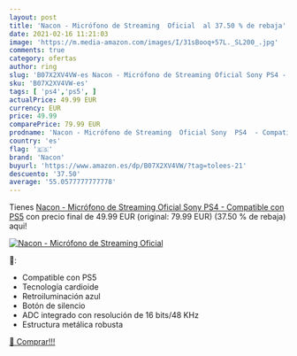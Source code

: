 ```yaml
---
layout: post
title: 'Nacon - Micrófono de Streaming  Oficial  al 37.50 % de rebaja'
date: 2021-02-16 11:21:03
image: 'https://m.media-amazon.com/images/I/31sBooq+57L._SL200_.jpg'
comments: true
category: ofertas
author: ring
slug: 'B07X2XV4VW-es Nacon - Micrófono de Streaming Oficial Sony PS4 -...'
sku: 'B07X2XV4VW-es'
tags: [ 'ps4','ps5', ]
actualPrice: 49.99 EUR
currency: EUR
price: 49.99
comparePrice: 79.99 EUR
prodname: 'Nacon - Micrófono de Streaming  Oficial Sony  PS4  - Compatible con PS5'
country: 'es'
flag: '🇪🇸'
brand: 'Nacon'
buyurl: 'https://www.amazon.es/dp/B07X2XV4VW/?tag=tolees-21'
descuento: '37.50'
average: '55.0577777777778'
---
```


Tienes [Nacon - Micrófono de Streaming  Oficial Sony  PS4  - Compatible con PS5](https://www.amazon.es/dp/B07X2XV4VW/?tag=tolees-21) con precio final de  49.99 EUR (original: 79.99 EUR) (37.50 %  de rebaja) aqui!

[![Nacon - Micrófono de Streaming  Oficial ](https://m.media-amazon.com/images/I/31sBooq+57L._SL200_.jpg)](https://www.amazon.es/dp/B07X2XV4VW/?tag=tolees-21)

🔎:

- Compatible con PS5
- Tecnología cardioide
- Retroiluminación azul
- Botón de silencio
- ADC integrado con resolución de 16 bits/48 KHz
- Estructura metálica robusta

[🛒 Comprar!!!](https://www.amazon.es/dp/B07X2XV4VW/?tag=tolees-21)
